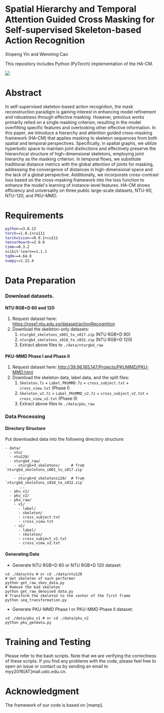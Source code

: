 # Spatial Hierarchy and Temporal Attention Guided Cross Masking for Self-supervised Skeleton-based Action Recognition
Xinpeng Yin and Wenming Cao


This repository includes Python (PyTorch) implementation of the HA-CM.

![](./images/HA-CM.png)

# Abstract
In self-supervised skeleton-based action recognition, the mask reconstruction paradigm is gaining interest in enhancing model refinement and robustness through effective masking.
However, previous works primarily relied on a single masking criterion, resulting in the model overfitting specific features and overlooking other effective information.
In this paper, we introduce a hierarchy and attention guided cross-masking framework (HA-CM) that applies masking to skeleton sequences from both spatial and temporal perspectives.
Specifically, in spatial graphs, we utilize hyperbolic space to maintain joint distinctions and effectively preserve the hierarchical structure of high-dimensional skeletons, employing joint hierarchy as the masking criterion.
In temporal flows, we substitute traditional distance metrics with the global attention of joints for masking, addressing the convergence of distances in high-dimensional space and the lack of a global perspective.
Additionally, we incorporate cross-contrast loss based on the cross-masking framework into the loss function to enhance the model's learning of instance-level features.
HA-CM shows efficiency and universality on three public large-scale datasets, NTU-60, NTU-120, and PKU-MMD. 

# Requirements

```bash
python==3.8.13
torch==1.8.1+cu111
torchvision==0.9.1+cu111
tensorboard==2.9.0
timm==0.3.2
scikit-learn==1.1.1
tqdm==4.64.0
numpy==1.22.4
```

# Data Preparation

### Download datasets.
#### NTU RGB+D 60 and 120
1. Request dataset here: https://rose1.ntu.edu.sg/dataset/actionRecognition
2. Download the skeleton-only datasets:
   1. `nturgbd_skeletons_s001_to_s017.zip` (NTU RGB+D 60)
   2. `nturgbd_skeletons_s018_to_s032.zip` (NTU RGB+D 120)
   3. Extract above files to `./data/nturgbd_raw`

#### PKU-MMD Phase I and Phase II
1. Request dataset here: http://39.96.165.147/Projects/PKUMMD/PKU-MMD.html
2. Download the skeleton data, label data, and the split files:
   1. `Skeleton.7z` + `Label_PKUMMD.7z` + `cross_subject.txt` + `cross_view.txt` (Phase I)
   2. `Skeleton_v2.7z` + `Label_PKUMMD_v2.7z` + `cross_subject_v2.txt` + `cross_view_v2.txt` (Phase II)
   3. Extract above files to `./data/pku_raw`

### Data Processing

#### Directory Structure

Put downloaded data into the following directory structure:

```
- data/
  - ntu/
  - ntu120/
  - nturgbd_raw/
    - nturgb+d_skeletons/     # from `nturgbd_skeletons_s001_to_s017.zip`
      ...
    - nturgb+d_skeletons120/  # from `nturgbd_skeletons_s018_to_s032.zip`
      ...
  - pku_v1/
  - pku_v2/
  - pku_raw/
    - v1/
      - label/
      - skeleton/
      - cross_subject.txt
      - cross_view.txt
    - v2/
      - label/
      - skeleton/
      - cross_subject_v2.txt
      - cross_view_v2.txt
```

#### Generating Data

- Generate NTU RGB+D 60 or NTU RGB+D 120 dataset:
```
cd ./data/ntu # or cd ./data/ntu120
# Get skeleton of each performer
python get_raw_skes_data.py
# Remove the bad skeleton 
python get_raw_denoised_data.py
# Transform the skeleton to the center of the first frame
python seq_transformation.py
```
- Generate PKU-MMD Phase I or PKU-MMD Phase II dataset:
```
cd ./data/pku_v1 # or cd ./data/pku_v2
python pku_gendata.py
```

# Training and Testing
Please refer to the bash scripts. Note that we are verifying the correctness of these scripts. If you find any problems with the code, please feel free to open an issue or contact us by sending an email to myy2016[AT]mail.ustc.edu.cn.



# Acknowledgment
The framework of our code is based on [mamp].
